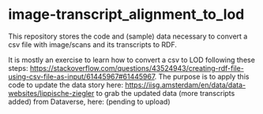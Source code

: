 # image-transcript_alignment_to_lod
This repository stores the code and (sample) data necessary to convert a csv file with image/scans and its transcripts to RDF.

It is mostly an exercise to learn how to convert a csv to LOD following these steps: https://stackoverflow.com/questions/43524943/creating-rdf-file-using-csv-file-as-input/61445967#61445967. The purpose is to apply this code to update the data story here: https://iisg.amsterdam/en/data/data-websites/lippische-ziegler to grab the updated data (more transcripts added) from Dataverse, here: (pending to upload)
